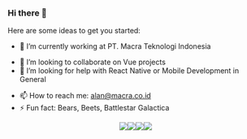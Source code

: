 ### Hi there 👋
 
Here are some ideas to get you started:

- 🔭 I’m currently working at PT. Macra Teknologi Indonesia
<!-- 🌱 I’m currently learning ... -->
- 👯 I’m looking to collaborate on Vue projects
- 🤔 I’m looking for help with React Native or Mobile Development in General
<!-- - 💬 Ask me about -->
- 📫 How to reach me: alan@macra.co.id
- ⚡ Fun fact: Bears, Beets, Battlestar Galactica


<div style="display: flex; justify-content: center">
 <img src="https://github-readme-stats.vercel.app/api?username=pandoralarm&count_private=true&show_icons=true&theme=radical"/> 
 <img src="https://github-readme-stats.vercel.app/api/top-langs/?username=pandoralarm&layout=compact&count_private=true&show_icons=true&theme=radical"/>
 <img src="http://github-readme-streak-stats.herokuapp.com?user=pandoralarm&theme=radical&border_radius=12"/> 
 <img src="https://spotify-recently-played-readme.vercel.app/api?user=217z2yhhjgvsfltv7klzp4zmy"/> 
</div>
